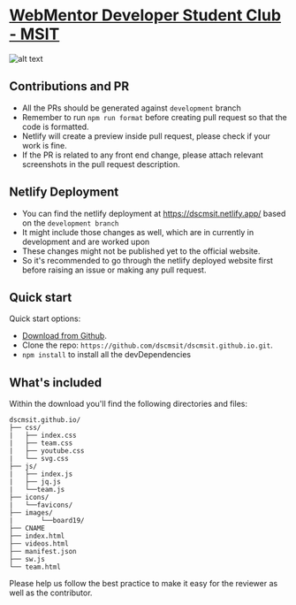 # [WebMentor Developer Student Club - MSIT](http://dsc.msit.in/)

<!-- https://github.com/dscmsit/dscmsit/blob/master/images/HomePageForREADME.jpg?raw=true -->

![alt text](https://i.ibb.co/7r0vdgg/Screenshot-2020-02-19-at-2-44-52-PM.png"DSC-MSIT")

## Contributions and PR

- All the PRs should be generated against `development` branch
- Remember to run `npm run format` before creating pull request so that the code is formatted.
- Netlify will create a preview inside pull request, please check if your work is fine.
- If the PR is related to any front end change, please attach relevant screenshots in the pull request description.

## Netlify Deployment

- You can find the netlify deployment at https://dscmsit.netlify.app/ based on the `development branch`
- It might include those changes as well, which are in currently in development and are worked upon
- These changes might not be published yet to the official website.
- So it's recommended to go through the netlify deployed website first before raising an issue or making any pull request.

## Quick start

Quick start options:

- [Download from Github](https://github.com/dscmsit/dscmsit.github.io.git).
- Clone the repo: `https://github.com/dscmsit/dscmsit.github.io.git`.
- `npm install` to install all the devDependencies

## What's included

Within the download you'll find the following directories and files:

```
dscmsit.github.io/
├── css/
|   ├── index.css
|   ├── team.css
|   ├── youtube.css
|   └── svg.css
├── js/
|   ├── index.js
|   ├── jq.js
|   └──team.js
├── icons/
|   └──favicons/
├── images/
|       └──board19/
├── CNAME
├── index.html
├── videos.html
├── manifest.json
├── sw.js
└── team.html

```

Please help us follow the best practice to make it easy for the reviewer as well as the contributor.